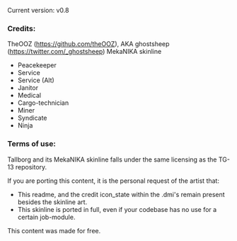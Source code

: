 Current version: v0.8

### Credits:

TheOOZ (https://github.com/theOOZ), AKA ghostsheep (https://twitter.com/_ghostsheep)
MekaNIKA skinline

- Peacekeeper
- Service
- Service (Alt)
- Janitor
- Medical
- Cargo-technician
- Miner
- Syndicate
- Ninja

### Terms of use:

Tallborg and its MekaNIKA skinline falls under the same licensing as the TG-13 repository.

If you are porting this content, it is the personal request of the artist that:

- This readme, and the credit icon_state within the .dmi's remain present besides the skinline art.
- This skinline is ported in full, even if your codebase has no use for a certain job-module.

This content was made for free.
